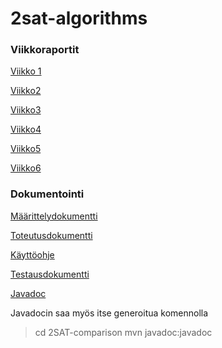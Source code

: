 # 2sat-algorithms


### Viikkoraportit

[Viikko 1](https://github.com/jupste/2sat-algorithms/blob/master/weeklyreports/viikko1.md)

[Viikko2](https://github.com/jupste/2sat-algorithms/blob/master/weeklyreports/viikko2.md)

[Viikko3](https://github.com/jupste/2sat-algorithms/blob/master/weeklyreports/viikko3.md)

[Viikko4](https://github.com/jupste/2sat-algorithms/blob/master/weeklyreports/viikko4.md)

[Viikko5](https://github.com/jupste/2sat-algorithms/blob/master/weeklyreports/viikko5.md)

[Viikko6](https://github.com/jupste/2sat-algorithms/blob/master/weeklyreports/viikko6.md)

### Dokumentointi

[Määrittelydokumentti](https://github.com/jupste/2sat-algorithms/blob/master/documents/maarittely.md)

[Toteutusdokumentti](https://github.com/jupste/2sat-algorithms/blob/master/documents/toteutus.md)

[Käyttöohje](https://github.com/jupste/2sat-algorithms/blob/master/documents/kayttoohje.md)

[Testausdokumentti](https://github.com/jupste/2sat-algorithms/blob/master/documents/testaus.md)

[Javadoc](https://github.com/jupste/2sat-algorithms/blob/master/documents/apidocs/index.html)

Javadocin saa myös itse generoitua komennolla
> cd 2SAT-comparison
> mvn javadoc:javadoc
